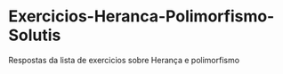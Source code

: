 # Exercicios-Heranca-Polimorfismo-Solutis
 Respostas da lista de exercicios sobre Herança e polimorfismo
